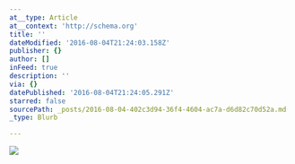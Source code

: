 ```yaml
---
at__type: Article
at__context: 'http://schema.org'
title: ''
dateModified: '2016-08-04T21:24:03.158Z'
publisher: {}
author: []
inFeed: true
description: ''
via: {}
datePublished: '2016-08-04T21:24:05.291Z'
starred: false
sourcePath: _posts/2016-08-04-402c3d94-36f4-4604-ac7a-d6d82c70d52a.md
_type: Blurb

---
```

![](https://the-grid-user-content.s3-us-west-2.amazonaws.com/ac28cecb-ee02-4872-aaeb-a0cffa275e70.jpg)